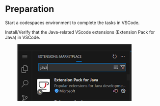 # Preparation

Start a codespaces environment to complete the tasks in VSCode.

Install/Verify that the Java-related VScode extensions (Extension Pack for Java) in VSCode.

<div align="left">

<figure><img src=".gitbook/assets/image (145).png" alt=""><figcaption></figcaption></figure>

</div>



